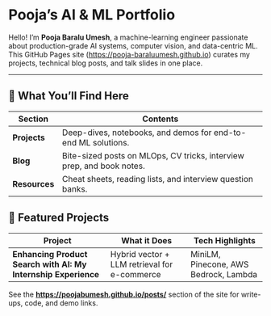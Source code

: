# Pooja’s AI & ML Portfolio

Hello! I’m **Pooja Baralu Umesh**, a machine-learning engineer passionate about production-grade AI systems, computer vision, and data-centric ML.  
This GitHub Pages site (<https://pooja-baraluumesh.github.io>) curates my projects, technical blog posts, and talk slides in one place.

---

## 🚀 What You’ll Find Here

| Section | Contents |
|---------|----------|
| **Projects** | Deep-dives, notebooks, and demos for end-to-end ML solutions. |
| **Blog** | Bite-sized posts on MLOps, CV tricks, interview prep, and book notes. |
| **Resources** | Cheat sheets, reading lists, and interview question banks. |


## 🌟 Featured Projects

| Project | What it Does | Tech Highlights |
|---------|--------------|-----------------|
| **Enhancing Product Search with AI: My Internship Experience** | Hybrid vector + LLM retrieval for e-commerce | MiniLM, Pinecone, AWS Bedrock, Lambda |

See the **https://poojabumesh.github.io/posts/** section of the site for write-ups, code, and demo links.
